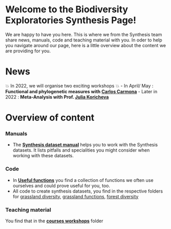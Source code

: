 # Welcome to the Biodiversity Exploratories Synthesis Page!
We are happy to have you here. This is where we from the Synthesis team share news, manuals, code and teaching material with you. In oder to help you navigate around our page, here is a little overview about the content we are providing for you. 

# News
:boom: In 2022, we will organise two exciting workshops :boom:
    - In April/ May : **Functional and phylogenetic measures with [Carlos Carmona](https://teguam.es/miembros/carlos-pcarmona/)**
    - Later in 2022 : **Meta-Analysis with Prof. [Julia Koricheva](https://pure.royalholloway.ac.uk/portal/en/persons/julia-koricheva(ab83b389-7258-48fd-8560-0c8de7b6c94a).html)**


# Overview of content
### Manuals
- The [**Synthesis dataset manual**](https://github.com/biodiversity-exploratories-synthesis/Synthesis_dataset_manual) helps you to work with the Synthesis datasets. It lists pitfalls and specialities you might consider when working with these datasets.

### Code
- In [**Useful functions**](https://github.com/biodiversity-exploratories-synthesis/Synthesis_useful_functions) you find a collection of functions we often use ourselves and could prove useful for you, too.
- All code to create synthesis datasets, you find in the respective folders for [grassland diversity](https://github.com/biodiversity-exploratories-synthesis/Synthesis_dataset_diversity_grassland), [grassland functions](https://github.com/biodiversity-exploratories-synthesis/Synthesis_dataset_functions_grassland), [forest diversity](https://github.com/biodiversity-exploratories-synthesis/Synthesis_dataset_diversity_forest)

### Teaching material
You find that in the [**courses workshops**](https://github.com/biodiversity-exploratories-synthesis/Synthesis_courses_workshops) folder
